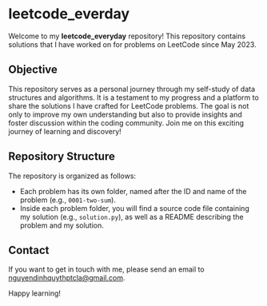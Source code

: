 # leetcode_everday
Welcome to my **leetcode_everyday** repository! This repository contains solutions that I have worked on for problems on LeetCode since May 2023.

## Objective
This repository serves as a personal journey through my self-study of data structures and algorithms. It is a testament to my progress and a platform to share the solutions I have crafted for LeetCode problems. The goal is not only to improve my own understanding but also to provide insights and foster discussion within the coding community. Join me on this exciting journey of learning and discovery!

## Repository Structure
The repository is organized as follows:

- Each problem has its own folder, named after the ID and name of the problem (e.g., `0001-two-sum`).
- Inside each problem folder, you will find a source code file containing my solution (e.g., `solution.py`), as well as a README describing the problem and my solution.

## Contact
If you want to get in touch with me, please send an email to nguyendinhquythptcla@gmail.com.

Happy learning!
